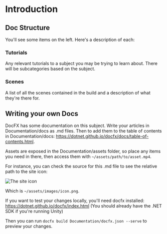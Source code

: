 # Introduction

## Doc Structure
You'll see some items on the left. Here's a description of each:

### Tutorials
Any relevant tutorials to a subject you may be trying to learn about. There will be subcategories based on the subject.

### Scenes
A list of all the scenes contained in the build and a description of what they're there for.

## Writing your own Docs
DocFX has some documentation on this subject. Write your articles in Documentation/docs as .md files. Then to add them to the table of contents in Documentation/docs: https://dotnet.github.io/docfx/docs/table-of-contents.html.

Assets are exposed in the Documentation/assets folder, so place any items you need in there, then access them with `~/assets/path/to/asset.mp4`.

For instance, you can check the source for this .md file to see the relative path to the site icon:

![The site icon](~/assets/images/icon.png)

Which is `~/assets/images/icon.png`.

If you want to test your changes locally, you'll need docfx installed: https://dotnet.github.io/docfx/index.html
(You should already have the .NET SDK if you're running Unity)

Then you can run `docfx build Documentation/docfx.json --serve` to preview your changes.